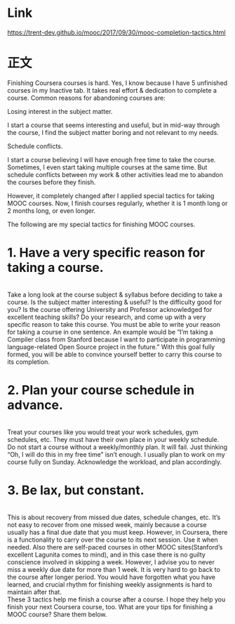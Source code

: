 # Link 
https://trent-dev.github.io/mooc/2017/09/30/mooc-completion-tactics.html
#  正文

Finishing Coursera courses is hard. Yes, I know because I have 5 unfinished courses in my Inactive tab. It takes real effort & dedication to complete a course. Common reasons for abandoning courses are:

Losing interest in the subject matter.

I start a course that seems interesting and useful, but in mid-way through the course, I find the subject matter boring and not relevant to my needs.

Schedule conflicts.

I start a course believing I will have enough free time to take the course. Sometimes, I even start taking multiple courses at the same time. But schedule conflicts between my work & other activities lead me to abandon the courses before they finish.

However, it completely changed after I applied special tactics for taking MOOC courses. Now, I finish courses regularly, whether it is 1 month long or 2 months long, or even longer.

The following are my special tactics for finishing MOOC courses.
<br/>

# 1. Have a very specific reason for taking a course.
<br/>
Take a long look at the course subject & syllabus before deciding to take a course. Is the subject matter interesting & useful? Is the difficulty good for you? Is the course offering University and Professor acknowledged for excellent teaching skills? Do your research, and come up with a very specific reason to take this course. You must be able to write your reason for taking a course in one sentence. An example would be “I’m taking a Compiler class from Stanford because I want to participate in programming language-related Open Source project in the future.” With this goal fully formed, you will be able to convince yourself better to carry this course to its completion.

# 2. Plan your course schedule in advance.
<br/>
Treat your courses like you would treat your work schedules, gym schedules, etc. They must have their own place in your weekly schedule. Do not start a course without a weekly/monthly plan. It will fail. Just thinking “Oh, I will do this in my free time” isn’t enough. I usually plan to work on my course fully on Sunday. Acknowledge the workload, and plan accordingly.

# 3. Be lax, but constant.
<br/>
This is about recovery from missed due dates, schedule changes, etc. It’s not easy to recover from one missed week, mainly because a course usually has a final due date that you must keep. However, in Coursera, there is a functionality to carry over the course to its next session. Use it when needed. Also there are self-paced courses in other MOOC sites(Stanford’s excellent Lagunita comes to mind), and in this case there is no guilty conscience involved in skipping a week. However, I advise you to never miss a weekly due date for more than 1 week. It is very hard to go back to the course after longer period. You would have forgotten what you have learned, and crucial rhythm for finishing weekly assignments is hard to maintain after that.

<br/>
These 3 tactics help me finish a course after a course. I hope they help you finish your next Coursera course, too. What are your tips for finishing a MOOC course? Share them below.
